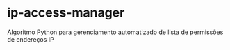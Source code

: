 # ip-access-manager
Algoritmo Python para gerenciamento automatizado de lista de permissões de endereços IP
